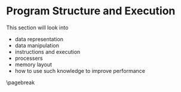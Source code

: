 # Program Structure and Execution

This section will look into

- data representation
- data manipulation
- instructions and execution
- processers
- memory layout
- how to use such knowledge to improve performance

\pagebreak
